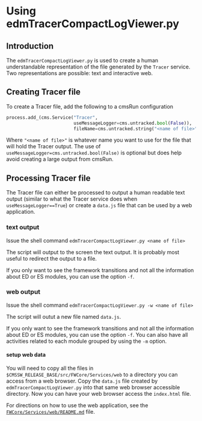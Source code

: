 # Using edmTracerCompactLogViewer.py

## Introduction
The `edmTracerCompactLogViewer.py` is used to create a human understandable representation of the file generated by the `Tracer` service. Two representations are possible: text and interactive web.

## Creating Tracer file
To create a Tracer file, add the following to a cmsRun configuration
```python
process.add_(cms.Service("Tracer",
                         useMessageLogger=cms.untracked.bool(False)),
                         fileName=cms.untracked.string("<name of file>"))
```
Where `"<name of file>"` is whatever name you want to use for the file that will hold the Tracer output. The use of `useMessageLogger=cms.untracked.bool(False)` is optional but does
help avoid creating a large output from cmsRun.

## Processing Tracer file
The Tracer file can either be processed to output a human readable text output (similar to what the Tracer service does when `useMessageLogger==True`) or create a `data.js` file that
can be used by a web application.

### text output
Issue the shell command
```edmTracerCompactLogViewer.py <name of file>```

The script will output to the screen the text output. It is probably most useful to redirect the output to a file.

If you only want to see the framework transitions and not all the information about ED or ES modules, you can use the option `-f`.

### web output
Issue the shell command
```edmTracerCompactLogViewer.py -w <name of file>```

The script will outut a new file named `data.js`.

If you only want to see the framework transitions and not all the information about ED or ES modules, you can use the option `-f`.
You can also have all activities related to each module grouped by using the `-m` option.

#### setup web data

You will need to copy all the files in `$CMSSW_RELEASE_BASE/src/FWCore/Services/web` to a directory you can access from a web browser. Copy the `data.js` file
created by `edmTracerCompactLogViewer.py` into that same web browser accessible directory. Now you can have your web browser access the `index.html` file.

For directions on how to use the web application, see the [`FWCore/Services/web/README.md`](../web/README.md) file.
